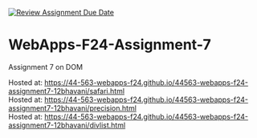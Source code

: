 [![Review Assignment Due Date](https://classroom.github.com/assets/deadline-readme-button-22041afd0340ce965d47ae6ef1cefeee28c7c493a6346c4f15d667ab976d596c.svg)](https://classroom.github.com/a/NPDM3uFp)
# WebApps-F24-Assignment-7
Assignment 7 on DOM

Hosted at: https://44-563-webapps-f24.github.io/44563-webapps-f24-assignment7-12bhavani/safari.html<br>
Hosted at: https://44-563-webapps-f24.github.io/44563-webapps-f24-assignment7-12bhavani/precision.html<br>
Hosted at: https://44-563-webapps-f24.github.io/44563-webapps-f24-assignment7-12bhavani/divlist.html<br>
